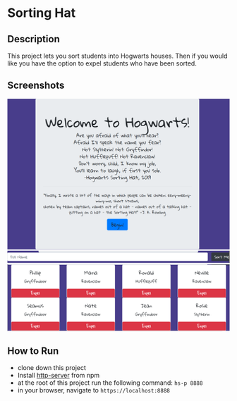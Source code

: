 # Sorting Hat

## Description
This project lets you sort students into Hogwarts houses. Then if you would like you have the option to expel students who have been sorted.

## Screenshots
![Sorting Hat Pageload](https://raw.githubusercontent.com/mariabrock/sorting-hat/master/screenshots/mainview1.PNG)
![Sorting Hat Input Bar](https://raw.githubusercontent.com/mariabrock/sorting-hat/master/screenshots/mainview2.PNG)
![Sorting Hat House Cards](https://raw.githubusercontent.com/mariabrock/sorting-hat/master/screenshots/mainview3.PNG)

## How to Run
* clone down this project 
* Install [http-server](https://www.npmjs.com/package/http-server) from npm
* at the root of this project run the following command: `hs-p 8888`
* in your browser, navigate to `https://localhost:8888`
